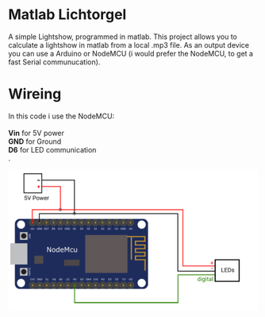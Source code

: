 # Matlab Lichtorgel
A simple Lightshow, programmed in matlab. This project allows you to calculate a lightshow in matlab from a local .mp3 file. As an output device you can use a Arduino or NodeMCU (i would prefer the NodeMCU, to get a fast Serial communucation).

# Wireing

In this code i use the NodeMCU:\
\
**Vin** for 5V power\
**GND** for Ground\
**D6** for LED communication\
.

![](Assets/Plan.png)
